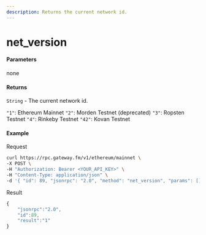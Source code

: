 ```yaml
---
description: Returns the current network id.
---
```


# net_version

#### **Parameters**

none

#### **Returns**

`String` - The current network id.

`"1"`: Ethereum Mainnet
`"2"`: Morden Testnet (deprecated)
`"3"`: Ropsten Testnet
`"4"`: Rinkeby Testnet
`"42"`: Kovan Testnet

#### **Example**
Request

```bash
curl https://rpc.gateway.fm/v1/ethereum/mainnet \
-X POST \
-H "Authorization: Bearer <YOUR_API_KEY>" \
-H "Content-Type: application/json" \
-d '{ "id": 89, "jsonrpc": "2.0", "method": "net_version", "params": []}'
```
Result

```javascript
{
    "jsonrpc":"2.0",
    "id":89,
    "result":"1"
}
```

###